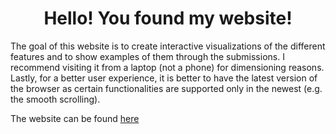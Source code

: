 <h1 align="center">
    Hello! You found my website!
</h1>

The goal of this website is to create interactive visualizations of the different features and to show examples of them through the submissions. I recommend visiting it from a laptop (not a phone) for dimensioning reasons. Lastly, for a better user experience, it is better to have the latest version of the browser as certain functionalities are supported only in the newest (e.g. the smooth scrolling).

The website can be found [here](https://giovannigr.github.io)

